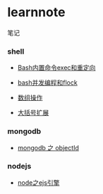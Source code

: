 # learnnote
笔记
### shell
* <p><a href="https://github.com/zouliuyun/learnnote/blob/master/Bash内置命令exec和重定向.md">Bash内置命令exec和重定向</a></p>
* <p><a href="https://github.com/zouliuyun/learnnote/blob/master/bash并发编程和flock.md">bash并发编程和flock</a></p>
* <p><a href="https://github.com/zouliuyun/learnnote/blob/master/数组操作.md">数组操作</a></p>
* <p><a href="https://github.com/zouliuyun/learnnote/blob/master/大括号扩展.md">大括号扩展</a></p>

### mongodb
* <p><a href="https://github.com/zouliuyun/learnnote/blob/master/mongodb%20%E4%B9%8B%20objectId.md">mongodb 之 objectId</a></p>

### nodejs
* <p><a href="https://github.com/zouliuyun/learnnote/blob/master/node之ejs引擎.md">node之ejs引擎</a></p>
